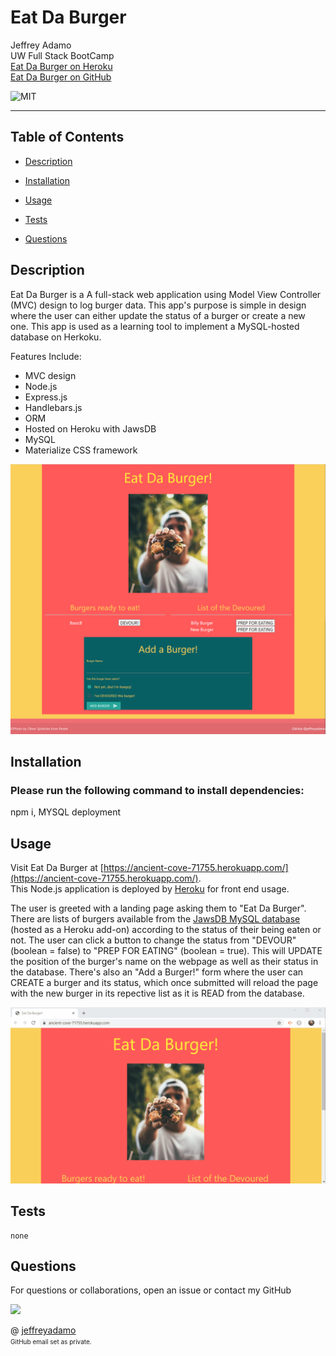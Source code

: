 # Eat Da Burger

Jeffrey Adamo  
UW Full Stack BootCamp  
[Eat Da Burger on Heroku](https://ancient-cove-71755.herokuapp.com/)  
[Eat Da Burger on GitHub](https://github.com/jeffreyadamo/EatDaBurger)  

![MIT](https://img.shields.io/badge/license-MIT-green)  
***
## Table of Contents
* [Description](#description)

* [Installation](#installation)

* [Usage](#usage)

* [Tests](#tests)

* [Questions](#questions)

## Description

Eat Da Burger is a A full-stack web application using Model View Controller (MVC) design to log burger data. This app's purpose is simple in design where the user can either update the status of a burger or create a new one. This app is used as a learning tool to implement a MySQL-hosted database on Herkoku. 

Features Include:
* MVC design  
* Node.js
* Express.js
* Handlebars.js
* ORM
* Hosted on Heroku with JawsDB
* MySQL
* Materialize CSS framework

<img src="public/assets/img/home.png">  

## Installation

### Please run the following command to install dependencies:


npm i, MYSQL deployment


## Usage

Visit Eat Da Burger at [https://ancient-cove-71755.herokuapp.com/](https://ancient-cove-71755.herokuapp.com/).  
This Node.js application is deployed by [Heroku](https://www.heroku.com/) for front end usage.  

The user is greeted with a landing page asking them to "Eat Da Burger". There are lists of burgers available from the [JawsDB MySQL database](https://devcenter.heroku.com/articles/jawsdb) (hosted as a Heroku add-on) according to the status of their being eaten or not. The user can click a button to change the status from "DEVOUR" (boolean = false) to "PREP FOR EATING" (boolean = true). This will UPDATE the position of the burger's name on the webpage as well as their status in the database. There's also an "Add a Burger!" form where the user can CREATE a burger and its status, which once submitted will reload the page with the new burger in its repective list as it is READ from the database. 

<img src="public/assets/img/demo.gif">  

## Tests
```
none
```

## Questions

For questions or collaborations, open an issue or contact my GitHub  


<img src="https://avatars3.githubusercontent.com/u/58490053?v=4" width="75">    

@ [jeffreyadamo](http://www.github.com/jeffreyadamo)  
<font size="1">GitHub email set as private.</font> 

 